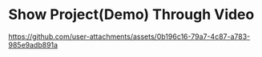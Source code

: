 <h1>Show Project(Demo) Through Video</h1> 








https://github.com/user-attachments/assets/0b196c16-79a7-4c87-a783-985e9adb891a
